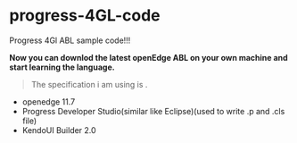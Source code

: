 # progress-4GL-code
Progress 4Gl ABL sample code!!!

**Now you can downlod the latest openEdge ABL on your own machine and start learning the language.**

>The specification i am using is .
 - openedge 11.7
 - Progress Developer Studio(similar like Eclipse)(used to write .p  and .cls file)
 - KendoUI Builder 2.0

